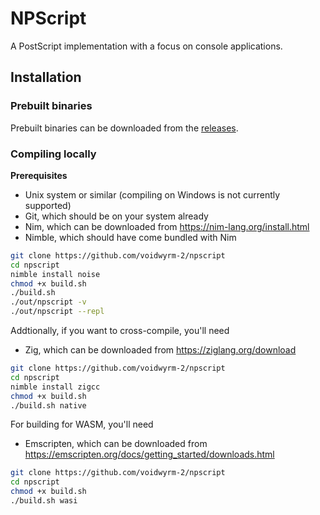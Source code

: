 # NPScript

A PostScript implementation with a focus on console applications.

## Installation

### Prebuilt binaries

Prebuilt binaries can be downloaded from the [releases](https://github.com/voidwyrm-2/npscript/releases/latest).

### Compiling locally

**Prerequisites** 
- Unix system or similar (compiling on Windows is not currently supported)
- Git, which should be on your system already
- Nim, which can be downloaded from https://nim-lang.org/install.html
- Nimble, which should have come bundled with Nim

```sh
git clone https://github.com/voidwyrm-2/npscript
cd npscript
nimble install noise
chmod +x build.sh
./build.sh
./out/npscript -v
./out/npscript --repl
```

Addtionally, if you want to cross-compile, you'll need
- Zig, which can be downloaded from https://ziglang.org/download

```sh
git clone https://github.com/voidwyrm-2/npscript
cd npscript
nimble install zigcc
chmod +x build.sh
./build.sh native
```

For building for WASM, you'll need
- Emscripten, which can be downloaded from https://emscripten.org/docs/getting_started/downloads.html

```sh
git clone https://github.com/voidwyrm-2/npscript
cd npscript
chmod +x build.sh
./build.sh wasi
```
